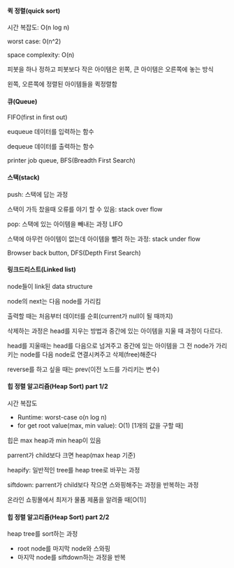 #### 퀵 정렬(quick sort)

시간 복잡도: O(n log n)

worst case: 0(n^2)

space complexity: O(n)

피봇을 하나 정하고 피봇보다 작은 아이템은 왼쪽, 큰 아이템은 오른쪽에 놓는 방식

왼쪽, 오른쪽에 정렬된 아이템들을 퀵정렬함



#### 큐(Queue)

FIFO(first in first out)

euqueue 데이터를 입력하는 함수

dequeue 데이터를 출력하는 함수

printer job queue, BFS(Breadth First Search)



#### 스택(stack)

push: 스택에 답는 과정

스택이 가득 찼을때 오류를 야기 할 수 있음: stack over flow

pop: 스택에 있는 아이템을 빼내는 과정 LIFO

스택에 아무런 아이템이 없는데 아이템을 뺄려 하는 과정: stack under flow

Browser back button, DFS(Depth First Search)



#### 링크드리스트(Linked list)

node들이 link된 data structure

node의 next는 다음 node를 가리킴

출력할 때는 처음부터 데이터를 순회(current가 null이 될 때까지)

삭제하는 과정은 head를 지우는 방법과 중간에 있는 아이템을 지울 때 과정이 다르다.

head를 지울때는 head를 다음으로 넘겨주고 중간에 있는 아이템을 그 전 node가 가리키는 node를 다음 node로 연결시켜주고 삭제(free)해준다

reverse를 하고 싶을 때는 prev(이전 노드를 가리키는 변수)



#### 힙 정렬 알고리즘(Heap Sort) part 1/2

시간 복잡도

- Runtime: worst-case o(n log n)
- for get root value(max, min value): O(1) [1개의 값을 구할 때]

힙은 max heap과 min heap이 있음

parrent가 child보다 크면 heap(max heap 기준)

heapify: 일반적인 tree를 heap tree로 바꾸는 과정

siftdown: parrent가 child보다 작으면 스와핑해주는 과정을 반복하는 과정

온라인 쇼핑몰에서 최저가 물품 제품을 알려줄 때[O(1)]



#### 힙 정렬 알고리즘(Heap Sort) part 2/2

heap tree를 sort하는 과정

- root node를 마지막 node와 스와핑
- 마지막 node를 siftdown하는 과정을 반복

